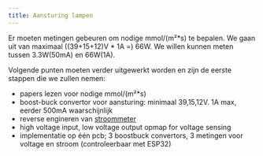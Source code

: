 ```yaml
---
title: Aansturing lampen
---
```



Er moeten metingen gebeuren om nodige mmol/(m²*s) te bepalen. We gaan uit van maximaal ((39+15+12)V * 1A  =) 66W. We willen kunnen meten tussen 3.3W(50mA) en 66W(1A).
	
Volgende punten moeten verder uitgewerkt worden en zijn de eerste stappen die we zullen nemen:

* papers lezen voor nodige mmol/(m²*s)
* boost-buck convertor voor aansturing: minimaal 39,15,12V. 1A max, eerder 500mA waarschijnlijk
* reverse engineren van [stroommeter](https://www.digikey.be/en/products/detail/sparkfun-electronics/SEN-14544/9452026)
* high voltage input, low voltage output opmap for voltage sensing
* implementatie op één pcb; 3 boostbuck convertors, 3 metingen voor voltage en stroom (controleerbaar met ESP32)


